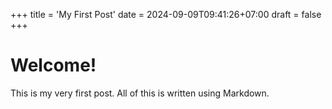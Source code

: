 +++
title = 'My First Post'
date = 2024-09-09T09:41:26+07:00
draft = false
+++
# Welcome!

This is my very first post. All of this is written using Markdown.